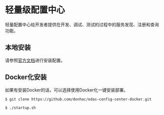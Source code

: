 # 轻量级配置中心
轻量配置中心给开发者提供在开发、调试、测试的过程中的服务发现、注册和查询功能。

## 本地安装
请参照[官方文档](https://helpcdn.aliyun.com/document_detail/44163.html)进行安装配置。

## Docker化安装
如果有安装Docker的话，可以选择使用Docker化一键安装部署。

```bash
$ git clone https://github.com/donhac/edas-config-center-docker.git

$ ./startup.sh
```

